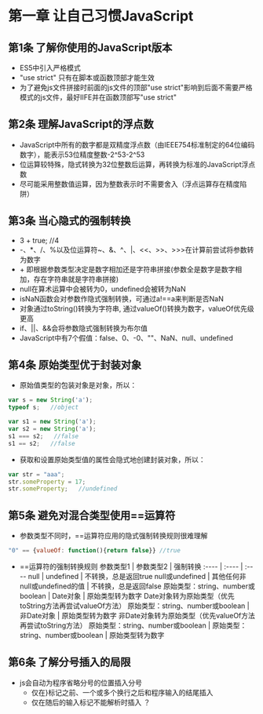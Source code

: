 # 第一章 让自己习惯JavaScript

## 第1条 了解你使用的JavaScript版本
- ES5中引入严格模式
- "use strict" 只有在脚本或函数顶部才能生效
- 为了避免js文件拼接时前面的js文件的顶部"use strict"影响到后面不需要严格模式的js文件，最好IIFE并在函数顶部写"use strict"
## 第2条 理解JavaScript的浮点数
- JavaScript中所有的数字都是双精度浮点数（由IEEE754标准制定的64位编码数字），能表示53位精度整数-2^53-2^53
- 位运算较特殊，隐式转换为32位整数后运算，再转换为标准的JavaScript浮点数
- 尽可能采用整数值运算，因为整数表示时不需要舍入（浮点运算存在精度陷阱）
## 第3条 当心隐式的强制转换
- 3 + true; //4
- -、\*、/、%以及位运算符~、&、^、|、<<、>>、>>>在计算前尝试将参数转为数字
- \+ 即根据参数类型决定是数字相加还是字符串拼接(参数全是数字是数字相加，存在字符串就是字符串拼接)
- null在算术运算中会被转为0，undefined会被转为NaN
- isNaN函数会对参数作隐式强制转换，可通过a!==a来判断是否NaN
- 对象通过toString()转换为字符串, 通过valueOf()转换为数字，valueOf优先级更高
- if、||、&&会将参数隐式强制转换为布尔值
- JavaScript中有7个假值：false、0、-0、""、NaN、null、undefined
## 第4条 原始类型优于封装对象
- 原始值类型的包装对象是对象，所以：
```js
var s = new String('a');
typeof s;   //object
```
```js
var s1 = new String('a');
var s2 = new String('a');
s1 === s2;   //false
s1 == s2;   //false
```
- 获取和设置原始类型值的属性会隐式地创建封装对象，所以：
```js
var str = "aaa";
str.someProperty = 17;
str.someProperty;   //undefined
```
## 第5条 避免对混合类型使用==运算符
- 参数类型不同时，==运算符应用的隐式强制转换规则很难理解
```js
"0" == {valueOf: function(){return false}} //true
```
- ==运算符的强制转换规则
  参数类型1 | 参数类型2 | 强制转换
  :---- | :---- | :----
  null | undefined | 不转换，总是返回true
  null或undefined | 其他任何非null或undefined的值 | 不转换，总是返回false
  原始类型：string、number或boolean | Date对象 | 原始类型转为数字 Date对象转为原始类型（优先toString方法再尝试valueOf方法）
  原始类型：string、number或boolean | 非Date对象 | 原始类型转为数字 非Date对象转为原始类型（优先valueOf方法再尝试toString方法）
  原始类型：string、number或boolean | 原始类型：string、number或boolean | 原始类型转为数字
## 第6条 了解分号插入的局限
- js会自动为程序省略分号的位置插入分号
  - 仅在}标记之前、一个或多个换行之后和程序输入的结尾插入
  - 仅在随后的输入标记不能解析时插入  ？
